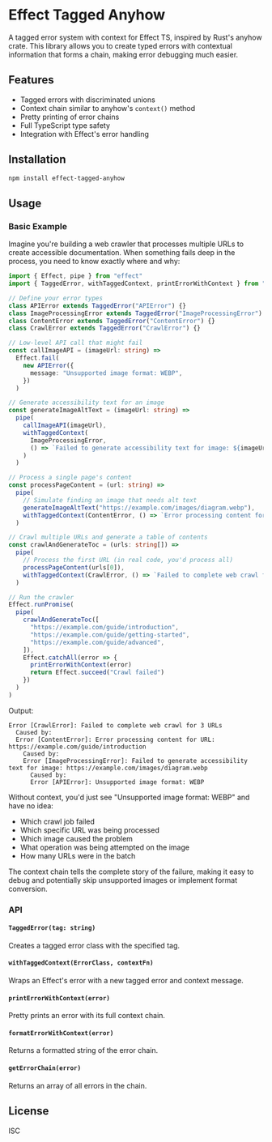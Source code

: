 # Effect Tagged Anyhow

A tagged error system with context for Effect TS, inspired by Rust's anyhow crate. This library allows you to create typed errors with contextual information that forms a chain, making error debugging much easier.

## Features

- Tagged errors with discriminated unions
- Context chain similar to anyhow's `context()` method
- Pretty printing of error chains
- Full TypeScript type safety
- Integration with Effect's error handling

## Installation

```bash
npm install effect-tagged-anyhow
```

## Usage

### Basic Example

Imagine you're building a web crawler that processes multiple URLs to create accessible documentation. When something fails deep in the process, you need to know exactly where and why:

```typescript
import { Effect, pipe } from "effect"
import { TaggedError, withTaggedContext, printErrorWithContext } from "effect-tagged-anyhow"

// Define your error types
class APIError extends TaggedError("APIError") {}
class ImageProcessingError extends TaggedError("ImageProcessingError") {}
class ContentError extends TaggedError("ContentError") {}
class CrawlError extends TaggedError("CrawlError") {}

// Low-level API call that might fail
const callImageAPI = (imageUrl: string) =>
  Effect.fail(
    new APIError({
      message: "Unsupported image format: WEBP",
    })
  )

// Generate accessibility text for an image
const generateImageAltText = (imageUrl: string) =>
  pipe(
    callImageAPI(imageUrl),
    withTaggedContext(
      ImageProcessingError,
      () => `Failed to generate accessibility text for image: ${imageUrl}`
    )
  )

// Process a single page's content
const processPageContent = (url: string) =>
  pipe(
    // Simulate finding an image that needs alt text
    generateImageAltText("https://example.com/images/diagram.webp"),
    withTaggedContext(ContentError, () => `Error processing content for URL: ${url}`)
  )

// Crawl multiple URLs and generate a table of contents
const crawlAndGenerateToc = (urls: string[]) =>
  pipe(
    // Process the first URL (in real code, you'd process all)
    processPageContent(urls[0]),
    withTaggedContext(CrawlError, () => `Failed to complete web crawl for ${urls.length} URLs`)
  )

// Run the crawler
Effect.runPromise(
  pipe(
    crawlAndGenerateToc([
      "https://example.com/guide/introduction",
      "https://example.com/guide/getting-started",
      "https://example.com/guide/advanced",
    ]),
    Effect.catchAll(error => {
      printErrorWithContext(error)
      return Effect.succeed("Crawl failed")
    })
  )
)
```

Output:

```
Error [CrawlError]: Failed to complete web crawl for 3 URLs
  Caused by:
  Error [ContentError]: Error processing content for URL: https://example.com/guide/introduction
    Caused by:
    Error [ImageProcessingError]: Failed to generate accessibility text for image: https://example.com/images/diagram.webp
      Caused by:
      Error [APIError]: Unsupported image format: WEBP
```

Without context, you'd just see "Unsupported image format: WEBP" and have no idea:

- Which crawl job failed
- Which specific URL was being processed
- Which image caused the problem
- What operation was being attempted on the image
- How many URLs were in the batch

The context chain tells the complete story of the failure, making it easy to debug and potentially skip unsupported images or implement format conversion.

### API

#### `TaggedError(tag: string)`

Creates a tagged error class with the specified tag.

#### `withTaggedContext(ErrorClass, contextFn)`

Wraps an Effect's error with a new tagged error and context message.

#### `printErrorWithContext(error)`

Pretty prints an error with its full context chain.

#### `formatErrorWithContext(error)`

Returns a formatted string of the error chain.

#### `getErrorChain(error)`

Returns an array of all errors in the chain.

## License

ISC
